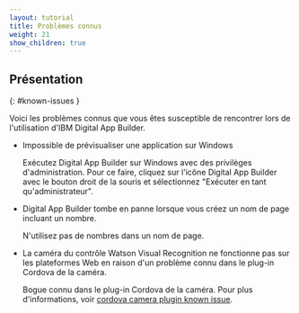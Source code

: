 ```yaml
---
layout: tutorial
title: Problèmes connus
weight: 21
show_children: true
---
```

<!-- NLS_CHARSET=UTF-8 -->
## Présentation
{: #known-issues }

Voici les problèmes connus que vous êtes susceptible de rencontrer lors de l'utilisation d'IBM Digital App Builder.

* Impossible de prévisualiser une application sur Windows

    Exécutez Digital App Builder sur Windows avec des privilèges d'administration. Pour ce faire, cliquez sur l'icône Digital App Builder avec le bouton droit de la souris et sélectionnez "Exécuter en tant qu'administrateur". 

* Digital App Builder tombe en panne lorsque vous créez un nom de page incluant un nombre.

    N'utilisez pas de nombres dans un nom de page.

* La caméra du contrôle Watson Visual Recognition ne fonctionne pas sur les plateformes Web en raison d'un problème connu dans le plug-in Cordova de la caméra.
 
    Bogue connu dans le plug-in Cordova de la caméra. Pour plus d'informations, voir [cordova camera plugin known issue](https://github.com/apache/cordova-plugin-camera/issues/399).

